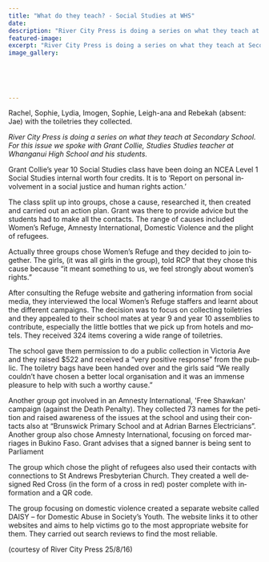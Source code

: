 ```yaml
---
title: "What do they teach? - Social Studies at WHS"
date: 
description: "River City Press is doing a series on what they teach at Secondary School. For this issue we spoke with Grant Collie, Studies Studies teacher at Whanganui High School and his students."
featured-image: 
excerpt: "River City Press is doing a series on what they teach at Secondary School. For this issue we spoke with Grant Collie, Studies Studies teacher at Whanganui High School and his students."
image_gallery:
	
	
	
	
	
---
```


<p class="BasicParagraph"><span class="CharacterStyle1"><span lang="EN-GB">Rachel, Sophie, Lydia, Imogen, Sophie, Leigh-ana and Rebekah&nbsp;</span></span>(absent: Jae) with the toiletries they collected.</p>
<p class="BasicParagraph"><span class="CharacterStyle1"><em><span lang="EN-GB">River City Press is doing a series on what they teach at Secondary School. For this issue we spoke with Grant Collie, Studies Studies teacher at Whanganui High School and his students.</span></em></span></p>
<p class="BasicParagraph"><span class="CharacterStyle1"><span lang="EN-GB">Grant Collie&rsquo;s year 10 Social Studies class have been doing an NCEA Level 1 Social Studies internal worth four credits. It is to &lsquo;Report on personal involvement in a social justice and human rights action.&rsquo;</span></span></p>
<p class="BasicParagraph"><span class="CharacterStyle1"><span lang="EN-GB">The class split up into groups, chose a cause, researched it, then created and carried out an action plan. Grant was there to provide advice but the students had to make all the contacts. The range of causes included Women&rsquo;s Refuge, Amnesty International, Domestic Violence and the plight of refugees. </span></span></p>
<p class="BasicParagraph"><span class="CharacterStyle1"><span lang="EN-GB">Actually three groups chose Women&rsquo;s Refuge and they decided to join together. The girls, (it was all girls in the group), told RCP that they chose this cause because &ldquo;it meant something to us, we feel strongly about women&rsquo;s rights.&rdquo;</span></span></p>
<p class="BasicParagraph"><span class="CharacterStyle1"><span lang="EN-GB">After consulting the Refuge website and gathering information from social media, they interviewed the local Women&rsquo;s Refuge staffers and learnt about the different campaigns. The decision was to focus on collecting toiletries and they appealed to their school mates at year 9 and year 10 assemblies to contribute, especially the little bottles that we pick up from hotels and motels. They received 324 items covering a wide range of toiletries.</span></span></p>
<p class="BasicParagraph"><span class="CharacterStyle1"><span lang="EN-GB">The school gave them permission to do a public collection in Victoria Ave and they raised $522 and received a &ldquo;very positive response&rdquo; from the public. The toiletry bags have been handed over and the girls said &ldquo;We really couldn&rsquo;t have chosen a better local organisation and it was an immense pleasure to help with such a worthy cause.&rdquo;</span></span></p>
<p class="BasicParagraph"><span class="CharacterStyle1"><span lang="EN-GB">Another group got involved in an Amnesty International, 'Free Shawkan' campaign (against the Death Penalty). They collected 73 names for the petition and raised awareness of the issues at the school and using their contacts also at &ldquo;Brunswick Primary School and at Adrian Barnes Electricians&rdquo;. Another group also chose Amnesty International, focusing on forced marriages in Bukino Faso. Grant advises that a signed banner is being sent to Parliament</span></span></p>
<p class="BasicParagraph"><span class="CharacterStyle1"><span lang="EN-GB">The group which chose the plight of refugees also used their contacts with connections to St Andrews Presbyterian Church. They created a well designed Red Cross (in the form of a cross in red) poster complete with information and a QR code.</span></span></p>
<p class="BasicParagraph"><span class="CharacterStyle1"><span lang="EN-GB">The group focusing on domestic violence created a separate website called DAISY &ndash; for Domestic Abuse in Society&rsquo;s Youth. The website links it to other websites and aims to help victims go to the most appropriate website for them. They carried out search reviews to find the most reliable.</span></span>&nbsp;</p>
<p class="BasicParagraph"><span>(courtesy of River City Press 25/8/16)</span></p>

